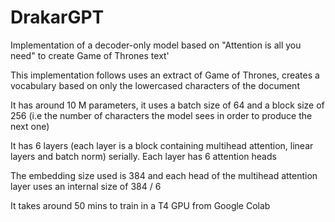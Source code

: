 # DrakarGPT

Implementation of a decoder-only model based on "Attention is all you need" to create Game of Thrones text'

This implementation follows uses an extract of Game of Thrones, creates a vocabulary based on only the lowercased characters of the document

It has around 10 M parameters, it uses a batch size of 64 and a block size of 256 (i.e the number of characters the model sees in order to produce the next one)

It has 6 layers (each layer is a block containing multihead attention, linear layers and batch norm) serially. Each layer has 6 attention heads

The embedding size used is 384 and each head of the multihead attention layer uses an internal size of 384 / 6

It takes around 50 mins to train in a T4 GPU from Google Colab
